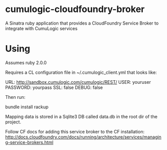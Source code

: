 cumulogic-cloudfoundry-broker
=============================

A Sinatra ruby application that provides a CloudFoundry Service Broker to integrate with CumuLogic services

Using
=====

Assumes ruby 2.0.0

Requires a CL configuration file in ~/.cumulogic_client.yml that looks like:

  URL: http://sandbox.cumulogic.com/cumulogic/REST/
  USER: youruser
  PASSWORD: yourpass
  SSL: false
  DEBUG: false

Then run:

  bundle install
  rackup

Mapping data is stored in a Sqlite3 DB called data.db in the root dir of the project.

Follow CF docs for adding this service broker to the CF installation: http://docs.cloudfoundry.com/docs/running/architecture/services/managing-service-brokers.html
